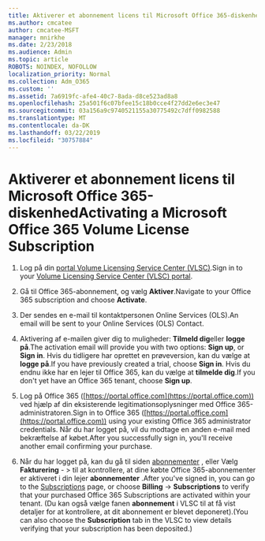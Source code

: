 ```yaml
---
title: Aktiverer et abonnement licens til Microsoft Office 365-diskenhed
ms.author: cmcatee
author: cmcatee-MSFT
manager: mnirkhe
ms.date: 2/23/2018
ms.audience: Admin
ms.topic: article
ROBOTS: NOINDEX, NOFOLLOW
localization_priority: Normal
ms.collection: Adm_O365
ms.custom: ''
ms.assetid: 7a6919fc-afe4-40c7-8ada-d8ce523ad8a8
ms.openlocfilehash: 25a501f6c07bfee15c18b0cce4f27dd2e6ec3e47
ms.sourcegitcommit: 03a156a9c9740521155a30775492c7dff0982588
ms.translationtype: MT
ms.contentlocale: da-DK
ms.lasthandoff: 03/22/2019
ms.locfileid: "30757884"
---
```

# <a name="activating-a-microsoft-office-365-volume-license-subscription"></a><span data-ttu-id="c96e2-102">Aktiverer et abonnement licens til Microsoft Office 365-diskenhed</span><span class="sxs-lookup"><span data-stu-id="c96e2-102">Activating a Microsoft Office 365 Volume License Subscription</span></span>

1. <span data-ttu-id="c96e2-103">Log på din [portal Volume Licensing Service Center (VLSC)](http://go.microsoft.com/fwlink/p/?LinkId=329762).</span><span class="sxs-lookup"><span data-stu-id="c96e2-103">Sign in to your [Volume Licensing Service Center (VLSC) portal](http://go.microsoft.com/fwlink/p/?LinkId=329762).</span></span>
    
2. <span data-ttu-id="c96e2-104">Gå til Office 365-abonnement, og vælg **Aktiver**.</span><span class="sxs-lookup"><span data-stu-id="c96e2-104">Navigate to your Office 365 subscription and choose **Activate**.</span></span>
    
3. <span data-ttu-id="c96e2-105">Der sendes en e-mail til kontaktpersonen Online Services (OLS).</span><span class="sxs-lookup"><span data-stu-id="c96e2-105">An email will be sent to your Online Services (OLS) Contact.</span></span>
    
4. <span data-ttu-id="c96e2-106">Aktivering af e-mailen giver dig to muligheder: **Tilmeld dig**eller **logge på**.</span><span class="sxs-lookup"><span data-stu-id="c96e2-106">The activation email will provide you with two options: **Sign up**, or **Sign in**.</span></span> <span data-ttu-id="c96e2-107">Hvis du tidligere har oprettet en prøveversion, kan du vælge at **logge på**.</span><span class="sxs-lookup"><span data-stu-id="c96e2-107">If you have previously created a trial, choose **Sign in**.</span></span> <span data-ttu-id="c96e2-108">Hvis du endnu ikke har en lejer til Office 365, kan du vælge at **tilmelde dig**.</span><span class="sxs-lookup"><span data-stu-id="c96e2-108">If you don't yet have an Office 365 tenant, choose **Sign up**.</span></span>
    
5. <span data-ttu-id="c96e2-109">Log på Office 365 ([https://portal.office.com](https://portal.office.com)) ved hjælp af din eksisterende legitimationsoplysninger med Office 365-administratoren.</span><span class="sxs-lookup"><span data-stu-id="c96e2-109">Sign in to Office 365 ([https://portal.office.com](https://portal.office.com)) using your existing Office 365 administrator credentials.</span></span> <span data-ttu-id="c96e2-110">Når du har logget på, vil du modtage en anden e-mail med bekræftelse af købet.</span><span class="sxs-lookup"><span data-stu-id="c96e2-110">After you successfully sign in, you'll receive another email confirming your purchase.</span></span>
    
6. <span data-ttu-id="c96e2-111">Når du har logget på, kan du gå til siden [abonnementer](https://go.microsoft.com/fwlink/p/?linkid=842054) , eller Vælg **Fakturering**  - \> til at kontrollere, at dine købte Office 365-abonnementer er aktiveret i din lejer **abonnementer** .</span><span class="sxs-lookup"><span data-stu-id="c96e2-111">After you've signed in, you can go to the [Subscriptions](https://go.microsoft.com/fwlink/p/?linkid=842054) page, or choose **Billing** -\> **Subscriptions** to verify that your purchased Office 365 Subscriptions are activated within your tenant.</span></span> <span data-ttu-id="c96e2-112">(Du kan også vælge fanen **abonnement** i VLSC til at få vist detaljer for at kontrollere, at dit abonnement er blevet deponeret).</span><span class="sxs-lookup"><span data-stu-id="c96e2-112">(You can also choose the **Subscription** tab in the VLSC to view details verifying that your subscription has been deposited.)</span></span> 
    

